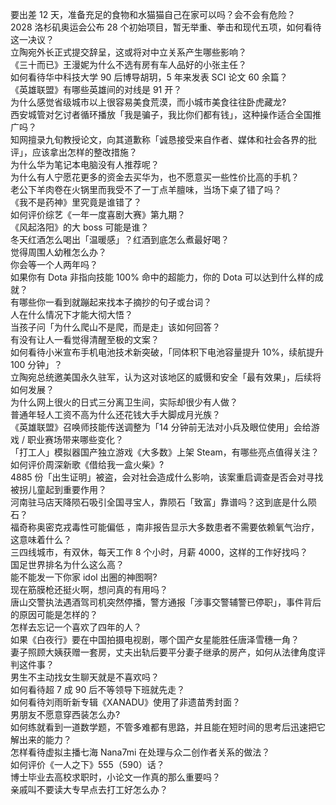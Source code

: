 要出差 12 天，准备充足的食物和水猫猫自己在家可以吗？会不会有危险？  
2028 洛杉矶奥运会公布 28 个初始项目，暂无举重、拳击和现代五项，如何看待这一决议？  
立陶宛外长正式提交辞呈，这或将对中立关系产生哪些影响？  
《三十而已》王漫妮为什么不选有房有车人品好的小张主任？  
如何看待华中科技大学 90 后博导胡玥，5 年来发表 SCI 论文 60 余篇？  
《英雄联盟》有哪些英雄间的对线是 91 开？  
为什么感觉省级城市以上很容易美食荒漠，而小城市美食往往卧虎藏龙?  
西安城管对乞讨者循环播放「我是骗子，我比你们都有钱」，这种操作适合全国推广吗？  
知网擅录九旬教授论文，向其道歉称「诚恳接受来自作者、媒体和社会各界的批评」，应该拿出怎样的整改措施？  
为什么华为笔记本电脑没有人推荐呢？  
为什么有人宁愿花更多的资金去买华为，也不愿意买一些性价比高的手机？  
老公下羊肉卷在火锅里而我受不了一丁点羊膻味，当场下桌了错了吗？  
《我不是药神》里究竟是谁错了？  
如何评价综艺《一年一度喜剧大赛》第九期？  
《风起洛阳》的大 boss 可能是谁？  
冬天红酒怎么喝出「温暖感」？红酒到底怎么煮最好喝？  
觉得周围人幼稚怎么办？  
你会等一个人两年吗？  
如果你有 Dota 非指向技能 100% 命中的超能力，你的 Dota 可以达到什么样的成就？  
有哪些你一看到就蹦起来找本子摘抄的句子或台词？  
人在什么情况下才能大彻大悟？  
当孩子问「为什么爬山不是爬，而是走」该如何回答？  
有没有让人一看觉得清醒至极的文案？  
如何看待小米宣布手机电池技术新突破，「同体积下电池容量提升 10%，续航提升 100 分钟」？  
立陶宛总统邀美国永久驻军，认为这对该地区的威慑和安全「最有效果」，后续将如何发展？  
为什么网上很火的日式三分离卫生间，实际却很少有人做？  
普通年轻人工资不高为什么还花钱大手大脚成月光族？  
《英雄联盟》召唤师技能传送调整为「14 分钟前无法对小兵及眼位使用」会给游戏 / 职业赛场带来哪些变化？  
「打工人」模拟器国产独立游戏《大多数》上架 Steam，有哪些亮点值得关注？  
如何评价周深新歌《借给我一盒火柴》?  
4885 份「出生证明」被盗，会对社会造成什么影响，该案重启调查是否会对寻找被拐儿童起到重要作用？  
河南驻马店天降陨石吸引全国寻宝人，靠陨石「致富」靠谱吗？这到底是什么陨石？  
福奇称奥密克戎毒性可能偏低 ，南非报告显示大多数患者不需要依赖氧气治疗，这意味着什么？  
三四线城市，有双休，每天工作 8 个小时，月薪 4000，这样的工作好找吗？  
国足世界排名为什么这么高？  
能不能发一下你家 idol 出圈的神图啊?  
现在筋膜枪还挺火啊，想问真的有用吗？  
唐山交警执法遇酒驾司机突然停播，警方通报「涉事交警辅警已停职」，事件背后的原因可能是怎样的？  
怎样去忘记一个喜欢了四年的人？  
如果《白夜行》要在中国拍摄电视剧，哪个国产女星能胜任唐泽雪穗一角？  
妻子照顾大姨获赠一套房，丈夫出轨后要平分妻子继承的房产，如何从法律角度评判这件事？  
男生不主动找女生聊天就是不喜欢吗？  
如何看待超 7 成 90 后不等领导下班就先走？  
如何看待刘雨昕新专辑《XANADU》使用了非遗苗秀封面？  
男朋友不愿意穿西装怎么办?  
如何练就看到一道数学题，不管多难都有思路，并且能在短时间的思考后迅速把它解出来的能力？  
怎样看待虚拟主播七海 Nana7mi 在处理与众二创作者关系的做法？  
如何评价《一人之下》555（590）话？  
博士毕业去高校求职时，小论文一作真的那么重要吗？  
亲戚叫不要读大专早点去打工好怎么办？  
